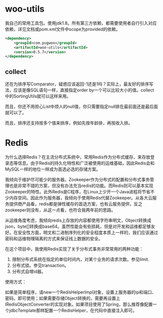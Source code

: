 # woo-utils
我自己的常用工具包。使用jdk1.8。所有第三方依赖，都需要使用者自行引入对应依赖，详见文档或pom.xml文件中scope为provided的依赖。

```xml
<dependency>
    <groupId>com.pugwoo</groupId>
    <artifactId>woo-utils</artifactId>
    <version>0.5.7</version>
</dependency>
```

## collect

还在为排序写Comparator，疑惑应该返回-1还是1吗？实际上，最友好的排序写法，应该是像SQL语句一样，直接指定order by一个可以比较大小的值。collect中的SortingUtils就可以这样来用。

而且，你还不用担心List中烦人的null值，你只需要指定null排在最前面还是最后面就可以了。

而且，排序还支持按多个值来排序，例如先按年龄排，再按收入排。

# Redis

为什么选择Redis？在主流分布式系统中，常用Redis作为分布式缓存，来存放登录态等信息。由于Redis的持久化特性和广泛被使用的运维基础，因此Redis会和MySQL一样的地位一样成为首选必选的存储方案。

我倾向于维护尽可能少的服务器。Zookeeper作为分布式的配置和分布式事务管理也是非常不错的方案，但没有办法充当redis的功能。而Redis则可以基本实现Zookeeper的特性。此外Redis是C程序，在Linux上少开一个Java进程将节省不少内存空间。因此作为服务器，我倾向于使用Redis代替Zookeeper。从各大云服务提供商产品看，redis都是弹性缓存的首选方案，也有云服务提供，反之zookeeper则没有，从这一点看，也符合我两年前的思路。

从运维角度考虑，我倾向redis上存放的内容都使用字符串明文，Object转换成json，byte[]转换成base64。虽然性能会有些损耗，但是对开发和运维都足够友好。在安全性方面，明文和二进制序列化的安全程度本质上一样的，我们应该通过密码和运维物理隔离的方式来保证线上数据的安全。

在这个项目中，我使用Redis实现了关于分布式事务非常常用的两种功能：

1. 限制分布式系统在指定的单位时间内，对某个业务的请求次数。参见limit.
2. 分布式锁。参见transaction。
3. 分布式自增id器。

使用方式：

如果是简单程序，请new一个RedisHelperImpl对象，设置上服务器的ip和端口、密码，即可使用；如果需要存储Object转换的，需要再设置上IRedisObjectConverter的实现对象。如果项目使用了Spring，那么推荐像配置一个jdbcTemplate那样配置一个RedisHelper，在代码中直接注入即可。




